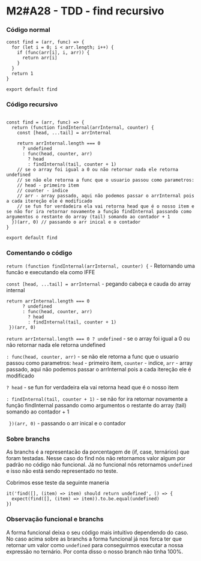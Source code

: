 # M2#A28 - TDD - find recursivo


### Código normal

```
const find = (arr, func) => {
  for (let i = 0; i < arr.length; i++) {
    if (func(arr[i], i, arr)) {
      return arr[i]
    }
  }
  return 1
}

export default find
```

### Código recursivo
```

const find = (arr, func) => {
  return (function findInternal(arrInternal, counter) {
    const [head, ...tail] = arrInternal

    return arrInternal.length === 0
      ? undefined
      : func(head, counter, arr)
        ? head
        : findInternal(tail, counter + 1)
    // se o array foi igual a 0 ou não retornar nada ele retorna undefined
    // se não ele retorna a func que o usuario passou como parametros:
    // head - primeiro item
    // counter - indice
    // arr - array passado, aqui não podemos passar o arrInternal pois a cada itereção ele é modificado
    // se fun for verdadeira ela vai retorna head que é o nosso item e se não for ira retornar novamente a função findInternal passando como argumentos o restante do array (tail) somando ao contador + 1
  })(arr, 0) // passando o arr inical e o contador
}

export default find
```

### Comentando o código

`return (function findInternal(arrInternal, counter) {` - Retornando uma funcão e executando ela como IFFE

`const [head, ...tail] = arrInternal` - pegando cabeça e cauda do array internal

```
return arrInternal.length === 0
      ? undefined
      : func(head, counter, arr)
        ? head
        : findInternal(tail, counter + 1)
 })(arr, 0)
```

`return arrInternal.length === 0 ? undefined` - se o array foi igual a 0 ou não retornar nada ele retorna undefined

`: func(head, counter, arr)` - se não ele retorna a func que o usuario passou como parametros: `head` - primeiro item, `counter` - indice, `arr` - array passado, aqui não podemos passar o arrInternal pois a cada itereção ele é modificado

`? head` - se fun for verdadeira ela vai retorna head que é o nosso item

`: findInternal(tail, counter + 1)` - se não for ira retornar novamente a função findInternal passando como argumentos o restante do array (tail) somando ao contador + 1

` })(arr, 0)` - passando o arr inical e o contador


### Sobre branchs
As branchs é a representacão da porcentagem de (if, case, ternários) que foram testadas.
Nesse caso do find nós não retornamos valor algum por padrão no código não funcional. Já no funcional nós retornamos `undefined` e isso não está sendo representado no teste.

Cobrimos esse teste da seguinte maneria
```
it('find([], (item) => item) should return undefined', () => {
  expect(find([], (item) => item)).to.be.equal(undefined)
})
```

### Observação funcional e branchs
A forma funcional deixa o seu código mais intuitivo dependendo do caso. No caso acima sobre as branchs a forma funcional já nos forca ter que retornar um valor como `undefined` para conseguirmos executar a nossa expressão no ternário. Por conta disso o nosso branch não tinha 100%.

